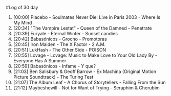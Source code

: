 #Log of 30 day

1. [00:00] Placebo - Soulmates Never Die: Live in Paris 2003 - Where Is My Mind
1. [20:34] "The Vampire Lestat" - Queen of the Damned - Penetrate
1. [20:39] Euryale - Eternal Winter - Sunset candies
1. [20:42] Babasónicos - Grocho - Promotoras
1. [20:45] Iron Maiden - The X Factor - 2 A.M.
1. [20:51] LukHash - The Other Side - POISON
1. [20:55] Lovage - Lovage: Music to Make Love to Your Old Lady By - Everyone Has A Summer
1. [20:59] Babasónicos - Infame - Y que?
1. [21:03] Ben Salisbury & Geoff Barrow - Ex Machina (Original Motion Picture Soundtrack) - The Turing Test
1. [21:07] The Album Leaf - A Chorus of Storytellers - Falling From the Sun
1. [21:12] Maybeshewill - Not for Want of Trying - Seraphim & Cherubim
